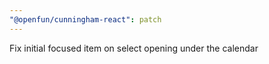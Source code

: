 ```yaml
---
"@openfun/cunningham-react": patch
---
```


Fix initial focused item on select opening under the calendar
